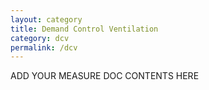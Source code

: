 ```yaml
---
layout: category
title: Demand Control Ventilation
category: dcv
permalink: /dcv
---
```


ADD YOUR MEASURE DOC CONTENTS HERE
